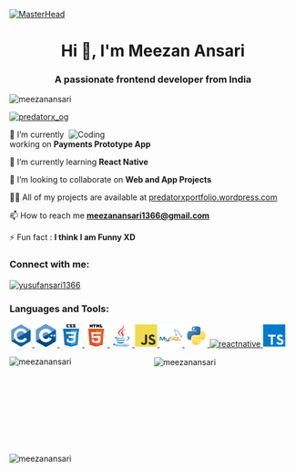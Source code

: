 [![MasterHead](https://1.bp.blogspot.com/-7A4WynwLsMw/XbBpCXG8fHI/AAAAAAAAMt4/uOa1bpLskYgrwGbllhSu2SDj_Mig8SXJQCLcBGAsYHQ/s1600/2000_600px.gif)](https://rishavchanda.io)
<h1 align="center">Hi 👋, I'm Meezan Ansari</h1>
<h3 align="center">A passionate frontend developer from India</h3>
<p align="left"> <img src="https://komarev.com/ghpvc/?username=meezanansari&label=Profile%20views&color=0e75b6&style=flat" alt="meezanansari" /> </p>
<p align="left"> <a href="https://twitter.com/predatorx_og" target="blank"><img src="https://img.shields.io/twitter/follow/predatorx_og?logo=twitter&style=for-the-badge" alt="predatorx_og" /></a> </p>
<img align="right" alt="Coding" width="400" src="https://cdn.dribbble.com/users/1162077/screenshots/3848914/programmer.gif"

🔭 I’m currently working on **Payments Prototype App**

🌱 I’m currently learning **React Native**

👯 I’m looking to collaborate on **Web and App Projects**

👨‍💻 All of my projects are available at [predatorxportfolio.wordpress.com](https://predatorxportfolio.wordpress.com)

📫 How to reach me **meezanansari1366@gmail.com**

⚡ Fun fact : **I think I am Funny XD**

<h3 align="left">Connect with me:</h3>
<p align="left">
<a href="https://twitter.com/yusufansari1366" target="blank"><img align="center" src="https://raw.githubusercontent.com/rahuldkjain/github-profile-readme-generator/master/src/images/icons/Social/twitter.svg" alt="yusufansari1366" height="30" width="40" /></a>
</p>

<h3 align="left">Languages and Tools:</h3>
<p align="left"> <a href="https://www.cprogramming.com/" target="_blank" rel="noreferrer"> <img src="https://raw.githubusercontent.com/devicons/devicon/master/icons/c/c-original.svg" alt="c" width="40" height="40"/> </a> <a href="https://www.w3schools.com/cpp/" target="_blank" rel="noreferrer"> <img src="https://raw.githubusercontent.com/devicons/devicon/master/icons/cplusplus/cplusplus-original.svg" alt="cplusplus" width="40" height="40"/> </a> <a href="https://www.w3schools.com/css/" target="_blank" rel="noreferrer"> <img src="https://raw.githubusercontent.com/devicons/devicon/master/icons/css3/css3-original-wordmark.svg" alt="css3" width="40" height="40"/> </a> <a href="https://www.w3.org/html/" target="_blank" rel="noreferrer"> <img src="https://raw.githubusercontent.com/devicons/devicon/master/icons/html5/html5-original-wordmark.svg" alt="html5" width="40" height="40"/> </a> <a href="https://www.java.com" target="_blank" rel="noreferrer"> <img src="https://raw.githubusercontent.com/devicons/devicon/master/icons/java/java-original.svg" alt="java" width="40" height="40"/> </a> <a href="https://developer.mozilla.org/en-US/docs/Web/JavaScript" target="_blank" rel="noreferrer"> <img src="https://raw.githubusercontent.com/devicons/devicon/master/icons/javascript/javascript-original.svg" alt="javascript" width="40" height="40"/> </a> <a href="https://www.mysql.com/" target="_blank" rel="noreferrer"> <img src="https://raw.githubusercontent.com/devicons/devicon/master/icons/mysql/mysql-original-wordmark.svg" alt="mysql" width="40" height="40"/> </a> <a href="https://www.python.org" target="_blank" rel="noreferrer"> <img src="https://raw.githubusercontent.com/devicons/devicon/master/icons/python/python-original.svg" alt="python" width="40" height="40"/> </a> <a href="https://reactnative.dev/" target="_blank" rel="noreferrer"> <img src="https://reactnative.dev/img/header_logo.svg" alt="reactnative" width="40" height="40"/> </a> <a href="https://www.typescriptlang.org/" target="_blank" rel="noreferrer"> <img src="https://raw.githubusercontent.com/devicons/devicon/master/icons/typescript/typescript-original.svg" alt="typescript" width="40" height="40"/> </a> </p>

<p><img align="left" style="width:250px; height: 170px" src="https://github-readme-stats.vercel.app/api/top-langs?username=meezanansari&show_icons=true&locale=en&layout=compact" alt="meezanansari" /></p>

<p>&nbsp;<img align="center" style="width:350px; height: 180px" src="https://github-readme-stats.vercel.app/api?username=meezanansari&show_icons=true&locale=en" alt="meezanansari" /></p>

<p><img align="left" style="width:625px" src="https://github-readme-streak-stats.herokuapp.com/?user=meezanansari&" alt="meezanansari" /></p>
